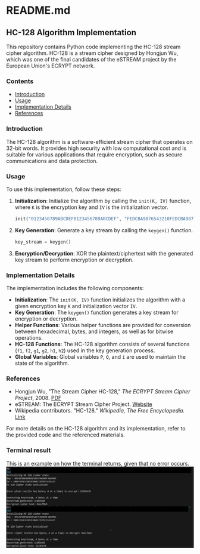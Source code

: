 # README.md

## HC-128 Algorithm Implementation

This repository contains Python code implementing the HC-128 stream cipher algorithm. HC-128 is a stream cipher designed by Hongjun Wu, which was one of the final candidates of the eSTREAM project by the European Union's ECRYPT network.

### Contents

- [Introduction](#introduction)
- [Usage](#usage)
- [Implementation Details](#implementation-details)
- [References](#references)

### Introduction

The HC-128 algorithm is a software-efficient stream cipher that operates on 32-bit words. It provides high security with low computational cost and is suitable for various applications that require encryption, such as secure communications and data protection.

### Usage

To use this implementation, follow these steps:

1. **Initialization**: Initialize the algorithm by calling the `init(K, IV)` function, where `K` is the encryption key and `IV` is the initialization vector.
   
   ```python
   init("0123456789ABCDEF0123456789ABCDEF", "FEDCBA9876543210FEDCBA9876543210")
   ```

2. **Key Generation**: Generate a key stream by calling the `keygen()` function.

   ```python
   key_stream = keygen()
   ```

3. **Encryption/Decryption**: XOR the plaintext/ciphertext with the generated key stream to perform encryption or decryption.

### Implementation Details

The implementation includes the following components:

- **Initialization**: The `init(K, IV)` function initializes the algorithm with a given encryption key `K` and initialization vector `IV`.
- **Key Generation**: The `keygen()` function generates a key stream for encryption or decryption.
- **Helper Functions**: Various helper functions are provided for conversion between hexadecimal, bytes, and integers, as well as for bitwise operations.
- **HC-128 Functions**: The HC-128 algorithm consists of several functions (`f1`, `f2`, `g1`, `g2`, `h1`, `h2`) used in the key generation process.
- **Global Variables**: Global variables `P`, `Q`, and `i` are used to maintain the state of the algorithm.

### References

- Hongjun Wu, "The Stream Cipher HC-128," *The ECRYPT Stream Cipher Project*, 2008. [PDF](https://www.ecrypt.eu.org/stream/p3ciphers/hc/hc128_p3.pdf)
- eSTREAM: The ECRYPT Stream Cipher Project. [Website](https://www.ecrypt.eu.org/stream/)
- Wikipedia contributors. "HC-128." *Wikipedia, The Free Encyclopedia.* [Link](https://en.wikipedia.org/wiki/HC-128)

For more details on the HC-128 algorithm and its implementation, refer to the provided code and the referenced materials.


### Terminal result

This is an example on how the terminal returns, given that no error occurs.
![HC-128 Algorithm](exampleresult.png)
